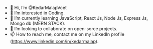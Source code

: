 - 👋 Hi, I’m @KedarMalapVcet
- 👀 I’m interested in Coding.
- 🌱 I’m currently learning JavaScript, React Js, Node Js, Express Js, Mongo db (MERN STACK).
- 💞️ I’m looking to collaborate on open-sorce projects.
- 📫 How to reach me, contact me on my LinkedIn profile (https://www.linkedin.com/in/kedarmalap).

<!---
KedarMalapVcet/KedarMalapVcet is a ✨ special ✨ repository because its `README.md` (this file) appears on your GitHub profile.
You can click the Preview link to take a look at your changes.
--->
